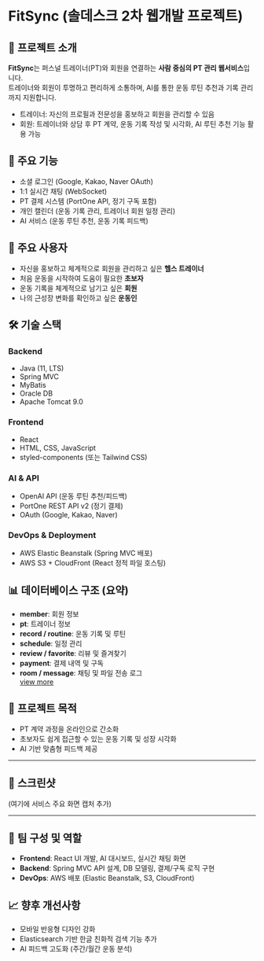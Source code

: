 # FitSync (솔데스크 2차 웹개발 프로젝트)

## 📌 프로젝트 소개
**FitSync**는 퍼스널 트레이너(PT)와 회원을 연결하는 **사람 중심의 PT 관리 웹서비스**입니다.  
트레이너와 회원이 투명하고 편리하게 소통하며, AI를 통한 운동 루틴 추천과 기록 관리까지 지원합니다.  

- 트레이너: 자신의 프로필과 전문성을 홍보하고 회원을 관리할 수 있음  
- 회원: 트레이너와 상담 후 PT 계약, 운동 기록 작성 및 시각화, AI 루틴 추천 기능 활용 가능  

## 🎯 주요 기능
- 소셜 로그인 (Google, Kakao, Naver OAuth)
- 1:1 실시간 채팅 (WebSocket)
- PT 결제 시스템 (PortOne API, 정기 구독 포함)
- 개인 캘린더 (운동 기록 관리, 트레이너 회원 일정 관리)
- AI 서비스 (운동 루틴 추천, 운동 기록 피드백)

## 👥 주요 사용자
- 자신을 홍보하고 체계적으로 회원을 관리하고 싶은 **헬스 트레이너**
- 처음 운동을 시작하여 도움이 필요한 **초보자**
- 운동 기록을 체계적으로 남기고 싶은 **회원**
- 나의 근성장 변화를 확인하고 싶은 **운동인**

## 🛠 기술 스택
### Backend
- Java (11, LTS)
- Spring MVC
- MyBatis
- Oracle DB
- Apache Tomcat 9.0

### Frontend
- React
- HTML, CSS, JavaScript
- styled-components (또는 Tailwind CSS)

### AI & API
- OpenAI API (운동 루틴 추천/피드백)
- PortOne REST API v2 (정기 결제)
- OAuth (Google, Kakao, Naver)

### DevOps & Deployment
- AWS Elastic Beanstalk (Spring MVC 배포)
- AWS S3 + CloudFront (React 정적 파일 호스팅)

## 📊 데이터베이스 구조 (요약)
- **member**: 회원 정보  
- **pt**: 트레이너 정보  
- **record / routine**: 운동 기록 및 루틴  
- **schedule**: 일정 관리  
- **review / favorite**: 리뷰 및 즐겨찾기  
- **payment**: 결제 내역 및 구독  
- **room / message**: 채팅 및 파일 전송 로그  
[view more](https://graceful-centaur-bbe.notion.site/ERD-2513b926694380149f8bf941dece8fc8?pvs=74)

## 🚀 프로젝트 목적
- PT 계약 과정을 온라인으로 간소화  
- 초보자도 쉽게 접근할 수 있는 운동 기록 및 성장 시각화  
- AI 기반 맞춤형 피드백 제공  

---

## 📸 스크린샷
(여기에 서비스 주요 화면 캡처 추가)

---

## 🤝 팀 구성 및 역할
- **Frontend**: React UI 개발, AI 대시보드, 실시간 채팅 화면  
- **Backend**: Spring MVC API 설계, DB 모델링, 결제/구독 로직 구현  
- **DevOps**: AWS 배포 (Elastic Beanstalk, S3, CloudFront)  

## 📈 향후 개선사항
- 모바일 반응형 디자인 강화  
- Elasticsearch 기반 한글 친화적 검색 기능 추가  
- AI 피드백 고도화 (주간/월간 운동 분석)  
